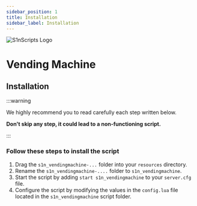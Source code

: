 ```yaml
---
sidebar_position: 1
title: Installation
sidebar_label: Installation
---
```


![S1nScripts Logo](https://forum.cfx.re/uploads/default/original/4X/c/5/c/c5c77230275c185945473d91ea8b2a02c4f48770.jpeg)

# Vending Machine 
## Installation

:::warning

We highly recommend you to read carefully each step written below.

**Don't skip any step, it could lead to a non-functioning script.**

:::

### Follow these steps to install the script

1. Drag the `s1n_vendingmachine-...` folder into your `resources` directory.
2. Rename the `s1n_vendingmachine-....` folder to `s1n_vendingmachine`.
3. Start the script by adding `start s1n_vendingmachine` to your `server.cfg` file.
4. Configure the script by modifying the values in the `config.lua` file located in the `s1n_vendingmachine` script folder.
